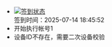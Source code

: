 - [![签到状态](https://github.com/womade/Cloud189-Actions/actions/workflows/main.yml/badge.svg?branch=main)](https://github.com/womade/Cloud189-Actions/actions/workflows/main.yml) <br> 签到时间：2025-07-14 18:45:52
- 开始执行帐号1
- 设备ID不存在，需要二次设备校验
